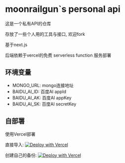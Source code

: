 # moonrailgun`s personal api

这是一个私有API的仓库

存放了一些个人用的工具与接口, 欢迎fork

基于next.js

后端依赖于vercel的免费 serverless function 服务部署

## 环境变量

- MONGO_URL: mongo连接地址
- BAIDU_AI_ID: 百度AI appId
- BAIDU_AI_AK: 百度AI appKey
- BAIDU_AI_SK: 百度AI secretKey

## 自部署

使用Vercel部署

直接导入: [![Deploy with Vercel](https://vercel.com/button)](https://vercel.com/import/git?s=https://github.com/moonrailgun/moonrailgunAPI)

创建自己的备份: [![Deploy with Vercel](https://vercel.com/button)](https://vercel.com/import/project?template=https://github.com/moonrailgun/moonrailgunAPI)
